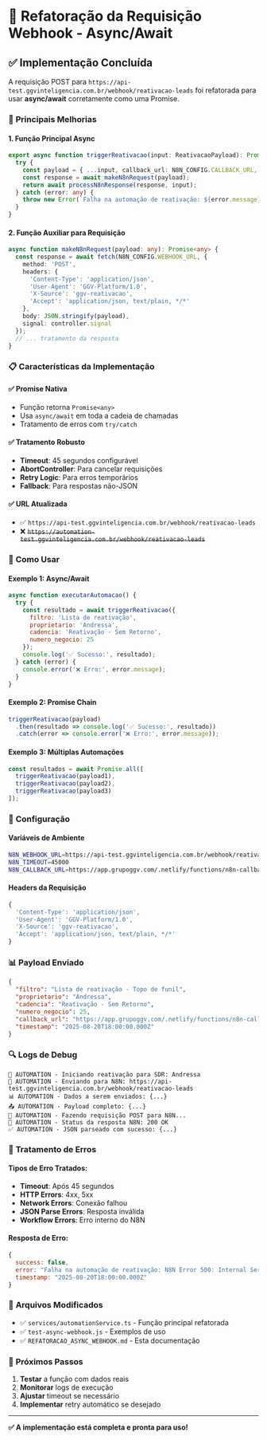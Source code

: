 # 🔄 Refatoração da Requisição Webhook - Async/Await

## ✅ **Implementação Concluída**

A requisição POST para `https://api-test.ggvinteligencia.com.br/webhook/reativacao-leads` foi refatorada para usar **async/await** corretamente como uma Promise.

### 🚀 **Principais Melhorias**

#### 1. **Função Principal Async**
```typescript
export async function triggerReativacao(input: ReativacaoPayload): Promise<any> {
  try {
    const payload = { ...input, callback_url: N8N_CONFIG.CALLBACK_URL, timestamp: new Date().toISOString() };
    const response = await makeN8nRequest(payload);
    return await processN8nResponse(response, input);
  } catch (error: any) {
    throw new Error(`Falha na automação de reativação: ${error.message}`);
  }
}
```

#### 2. **Função Auxiliar para Requisição**
```typescript
async function makeN8nRequest(payload: any): Promise<any> {
  const response = await fetch(N8N_CONFIG.WEBHOOK_URL, {
    method: 'POST',
    headers: {
      'Content-Type': 'application/json',
      'User-Agent': 'GGV-Platform/1.0',
      'X-Source': 'ggv-reativacao',
      'Accept': 'application/json, text/plain, */*'
    },
    body: JSON.stringify(payload),
    signal: controller.signal
  });
  // ... tratamento da resposta
}
```

### 📋 **Características da Implementação**

#### ✅ **Promise Nativa**
- Função retorna `Promise<any>`
- Usa `async/await` em toda a cadeia de chamadas
- Tratamento de erros com `try/catch`

#### ✅ **Tratamento Robusto**
- **Timeout**: 45 segundos configurável
- **AbortController**: Para cancelar requisições
- **Retry Logic**: Para erros temporários
- **Fallback**: Para respostas não-JSON

#### ✅ **URL Atualizada**
- ✅ `https://api-test.ggvinteligencia.com.br/webhook/reativacao-leads`
- ❌ ~~`https://automation-test.ggvinteligencia.com.br/webhook/reativacao-leads`~~

### 🧪 **Como Usar**

#### **Exemplo 1: Async/Await**
```javascript
async function executarAutomacao() {
  try {
    const resultado = await triggerReativacao({
      filtro: 'Lista de reativação',
      proprietario: 'Andressa',
      cadencia: 'Reativação - Sem Retorno',
      numero_negocio: 25
    });
    console.log('✅ Sucesso:', resultado);
  } catch (error) {
    console.error('❌ Erro:', error.message);
  }
}
```

#### **Exemplo 2: Promise Chain**
```javascript
triggerReativacao(payload)
  .then(resultado => console.log('✅ Sucesso:', resultado))
  .catch(error => console.error('❌ Erro:', error.message));
```

#### **Exemplo 3: Múltiplas Automações**
```javascript
const resultados = await Promise.all([
  triggerReativacao(payload1),
  triggerReativacao(payload2),
  triggerReativacao(payload3)
]);
```

### 🔧 **Configuração**

#### **Variáveis de Ambiente**
```bash
N8N_WEBHOOK_URL=https://api-test.ggvinteligencia.com.br/webhook/reativacao-leads
N8N_TIMEOUT=45000
N8N_CALLBACK_URL=https://app.grupoggv.com/.netlify/functions/n8n-callback
```

#### **Headers da Requisição**
```javascript
{
  'Content-Type': 'application/json',
  'User-Agent': 'GGV-Platform/1.0',
  'X-Source': 'ggv-reativacao',
  'Accept': 'application/json, text/plain, */*'
}
```

### 📊 **Payload Enviado**
```json
{
  "filtro": "Lista de reativação - Topo de funil",
  "proprietario": "Andressa",
  "cadencia": "Reativação - Sem Retorno",
  "numero_negocio": 25,
  "callback_url": "https://app.grupoggv.com/.netlify/functions/n8n-callback",
  "timestamp": "2025-08-20T18:00:00.000Z"
}
```

### 🔍 **Logs de Debug**
```
🚀 AUTOMATION - Iniciando reativação para SDR: Andressa
📡 AUTOMATION - Enviando para N8N: https://api-test.ggvinteligencia.com.br/webhook/reativacao-leads
📊 AUTOMATION - Dados a serem enviados: {...}
📤 AUTOMATION - Payload completo: {...}
📡 AUTOMATION - Fazendo requisição POST para N8N...
📡 AUTOMATION - Status da resposta N8N: 200 OK
✅ AUTOMATION - JSON parseado com sucesso: {...}
```

### 🚨 **Tratamento de Erros**

#### **Tipos de Erro Tratados:**
- **Timeout**: Após 45 segundos
- **HTTP Errors**: 4xx, 5xx
- **Network Errors**: Conexão falhou
- **JSON Parse Errors**: Resposta inválida
- **Workflow Errors**: Erro interno do N8N

#### **Resposta de Erro:**
```javascript
{
  success: false,
  error: "Falha na automação de reativação: N8N Error 500: Internal Server Error",
  timestamp: "2025-08-20T18:00:00.000Z"
}
```

### 📁 **Arquivos Modificados**
- ✅ `services/automationService.ts` - Função principal refatorada
- ✅ `test-async-webhook.js` - Exemplos de uso
- ✅ `REFATORACAO_ASYNC_WEBHOOK.md` - Esta documentação

### 🎯 **Próximos Passos**
1. **Testar** a função com dados reais
2. **Monitorar** logs de execução
3. **Ajustar** timeout se necessário
4. **Implementar** retry automático se desejado

---

**✅ A implementação está completa e pronta para uso!**
